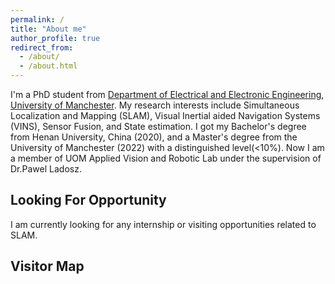 ```yaml
---
permalink: /
title: "About me"
author_profile: true
redirect_from: 
  - /about/
  - /about.html
---
```

I'm a PhD student from [Department of Electrical and Electronic Engineering](https://www.eee.manchester.ac.uk/), [University of Manchester](https://www.manchester.ac.uk/). My research interests include Simultaneous Localization and Mapping (SLAM), Visual Inertial aided Navigation Systems (VINS), Sensor Fusion, and State estimation. I got my Bachelor's degree from Henan University, China (2020), and a Master's degree from the University of Manchester (2022) with a distinguished level(<10%). Now I am a member of UOM Applied Vision and Robotic Lab under the supervision of Dr.Pawel Ladosz.

Looking For Opportunity
---

I am currently looking for any internship or visiting opportunities related to SLAM.


Visitor Map
---

<body>
        <table style="width:100%;border:0px;border-spacing:0px;border-collapse:separate;margin-right:auto;margin-left:auto;"><tbody>
        <tr>
          <td style="padding:25px;width:100%;vertical-align:middle">
            <p style="text-align:center;font-size:small;">
              <script type='text/javascript' id='clustrmaps' src='//cdn.clustrmaps.com/map_v2.js?cl=ffffff&w=a&t=n&d=WAlYx0Jg35GATrSqOJcdBrjwWYHpw7rB1_t9cjBqiao'></script>
            </p>
          </td>
        </tr>
        </tbody></table>
</body>
